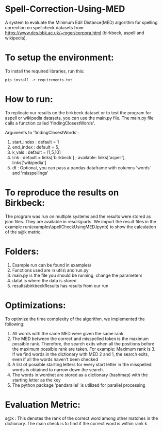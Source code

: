 # Spell-Correction-Using-MED
A system to evaluate the Minimum Edit Distance(MED) algorithm for spelling correction on spellcheck datasets from https://www.dcs.bbk.ac.uk/~roger/corpora.html (birkbeck, aspell and wikipedia).

# To setup the environment:
To  install the required libraries, run this:
```
pip install -r requirements.txt
```

# How to run:
To replicate our results on the birkbeck dataset or to test the program for aspell or wikipedia datasets, you can use the main.py file. 
The main.py file calls a function called 'findingClosestWords'.

Arguments to 'findingClosestWords':

1. start_index : default = 1 
2. end_index   : default = 5, 
3. k_vals      : default = [1,5,10]
4. link        : default = links['birkbeck'] ; available: links['aspell'], links['wikipedia']
5. df          : Optional, you can pass a pandas dataframe with columns 'words' and 'misspellings' 

# To reproduce the results on Birkbeck:

The program was run on multiple systems and the results were stored as json files. They are available in resuls\parts. We import the result files in the example run(examples\spellCheckUsingMED.ipynb) to show the calculation of the s@k metric.

# Folders:

1. Example run can be found in examples\
2. Functions used are in utils\ and run.py
3. main.py is the file you should be running, change the parameters
4. data\ is where the data is stored
5. results\birkbeckResults has results from our run 

# Optimizations:
To optimize the time complexity of the algorithm, we implemented the following:

1. All words with the same MED were given the same rank
2. The MED between the correct and misspelled token is the maximum possible rank. Therefore, the search exits when all the positions before the maximum possible rank are taken. For example: Maximum rank is 3. If we find words in the dictionary with MED 2 and 1, the search exits, even if all the words haven't been checked
3. A list of possible starting letters for every start letter in the misspelled words is obtained to narrow down the search.
4. The words in wordnet are stored as a dictionary (hashmap) with the starting letter as the key
5. The python package 'pandarallel' is utilized for parallel processing


# Evaluation Metric:
s@k : This denotes the rank of the correct word among other matches in the dictionary. The main check is to find if the correct word is within rank k



